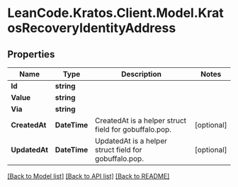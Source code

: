 # LeanCode.Kratos.Client.Model.KratosRecoveryIdentityAddress

## Properties

Name | Type | Description | Notes
------------ | ------------- | ------------- | -------------
**Id** | **string** |  | 
**Value** | **string** |  | 
**Via** | **string** |  | 
**CreatedAt** | **DateTime** | CreatedAt is a helper struct field for gobuffalo.pop. | [optional] 
**UpdatedAt** | **DateTime** | UpdatedAt is a helper struct field for gobuffalo.pop. | [optional] 

[[Back to Model list]](../../README.md#documentation-for-models) [[Back to API list]](../../README.md#documentation-for-api-endpoints) [[Back to README]](../../README.md)

